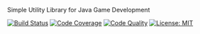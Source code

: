 Simple Utility Library for Java Game Development

[![Build Status](https://travis-ci.org/forerunnergames/fg-tools.svg?branch=develop)](https://travis-ci.org/forerunnergames/fg-tools)
[![Code Coverage](https://img.shields.io/coveralls/forerunnergames/fg-tools.svg)](https://coveralls.io/r/forerunnergames/fg-tools?branch=develop)
[![Code Quality](https://img.shields.io/codacy/7728d4130a9546cdb89cb15b74507ea0/develop.svg)](https://www.codacy.com/app/forerunnergames/fg-tools)
[![License: MIT](https://img.shields.io/badge/license-MIT-blue.svg)](/LICENSE.md)
